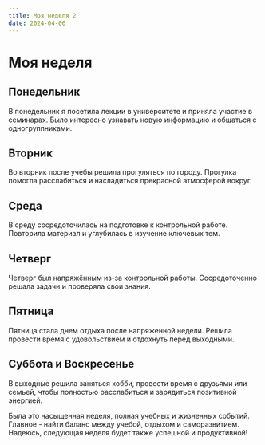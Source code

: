```yaml
---
title: Моя неделя 2
date: 2024-04-06
---
```


# Моя неделя

## Понедельник
В понедельник я посетила лекции в университете и приняла участие в семинарах. Было интересно узнавать новую информацию и общаться с одногруппниками.

## Вторник
Во вторник после учебы решила прогуляться по городу. Прогулка помогла расслабиться и насладиться прекрасной атмосферой вокруг.

## Среда
В среду сосредоточилась на подготовке к контрольной работе. Повторила материал и углубилась в изучение ключевых тем.

## Четверг
Четверг был напряжённым из-за контрольной работы. Сосредоточенно решала задачи и проверяла свои знания.

## Пятница
Пятница стала днем отдыха после напряженной недели. Решила провести время с удовольствием и отдохнуть перед выходными.

## Суббота и Воскресенье
В выходные решила заняться хобби, провести время с друзьями или семьей, чтобы полностью расслабиться и зарядиться позитивной энергией.

Была это насыщенная неделя, полная учебных и жизненных событий. Главное - найти баланс между учебой, отдыхом и саморазвитием. Надеюсь, следующая неделя будет также успешной и продуктивной!

